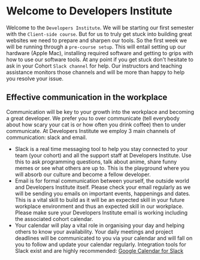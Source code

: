 # Welcome to Developers Institute

Welcome to the `Developers Institute`. We will be starting our first semester with the `Client-side course`. But for us to truly get stuck into building great websites we need to prepare and sharpen our tools. So the first week we will be running through a `pre-course setup`. This will entail setting up our hardware (Apple Mac), installing required software and getting to grips with how to use our software tools. At any point if you get stuck don't hesitate to ask in your Cohort `Slack channel` for help. Our instructors and teaching assistance monitors those channels and will be more than happy to help you resolve your issue.

## Effective communication in the workplace

Communication will be key to your growth into the workplace and becoming a great developer. We prefer you to over communicate (tell everybody about how scary your cat is or how often you drink coffee) then to under communicate. At Developers Institute we employ 3 main channels of communication: slack and email.

- Slack is a real time messaging tool to help you stay connected to your team (your cohort) and all the support staff at Developers Institute. Use this to ask programming questions, talk about anime, share funny memes or see what others are up to. This is the playground where you will absorb our culture and become a fellow developer.
- Email is for formal communication between yourself, the outside world and Developers Institute itself. Please check your email regularly as we will be sending you emails on important events, happenings and dates. This is a vital skill to build as it will be an expected skill in your future workplace environment and thus an expected skill in our workplace. Please make sure your Developers Institute email is working including the associated cohort calendar.
- Your calendar will play a vital role in organising your day and helping others to know your availability. Your daily meetings and project deadlines will be communicated to you via your calendar and will fall on you to follow and update your calendar regularly. Integration tools for Slack exist and are highly recommended: [Google Calendar for Slack](https://slack.com/app-pages/google-calendar)

